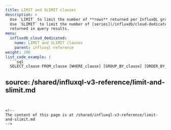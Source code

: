 ```yaml
---
title: LIMIT and SLIMIT clauses
description: >
  Use `LIMIT` to limit the number of **rows** returned per InfluxQL group.
  Use `SLIMIT` to limit the number of [series](/influxdb/cloud-dedicated/reference/glossary/#series)
  returned in query results.
menu:
  influxdb_cloud_dedicated:
    name: LIMIT and SLIMIT clauses
    parent: influxql-reference
weight: 206
list_code_example: |
  ```sql
  SELECT_clause FROM_clause [WHERE_clause] [GROUP_BY_clause] [ORDER_BY_clause] LIMIT row_N SLIMIT series_N
  ```

source: /shared/influxql-v3-reference/limit-and-slimit.md
---
```


<!-- 
The content of this page is at /shared/influxql-v3-reference/limit-and-slimit.md
-->
